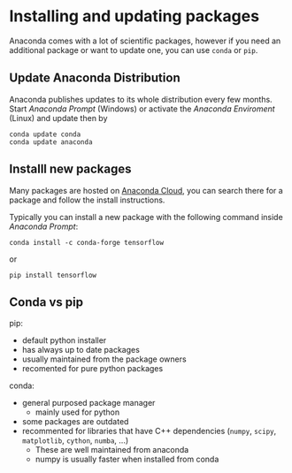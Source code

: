 # Installing and updating packages

Anaconda comes with a lot of scientific packages, however if you need an additional package or want to update one, you can use `conda` or `pip`.

## Update Anaconda Distribution

Anaconda publishes updates to its whole distribution every few months. Start _Anaconda Prompt_ (Windows) or activate the _Anaconda Enviroment_ (Linux) and update then by

```
conda update conda
conda update anaconda
```

## Installl new packages

Many packages are hosted on [Anaconda Cloud](https://anaconda.org/), you can search there for a package and follow the install instructions.

Typically you can install a new package with the following command inside _Anaconda Prompt_:

```
conda install -c conda-forge tensorflow
```
or
```
pip install tensorflow
```

## Conda vs pip

pip:
 - default python installer
 - has always up to date packages
 - usually maintained from the package owners
 - recomented for pure python packages

conda:
 - general purposed package manager
   - mainly used for python
 - some packages are outdated
 - recommented for libraries that have C++ dependencies (`numpy`, `scipy`, `matplotlib`, `cython`, `numba`, ...) 
   - These are well maintained from anaconda
   - numpy is usually faster when installed from conda
